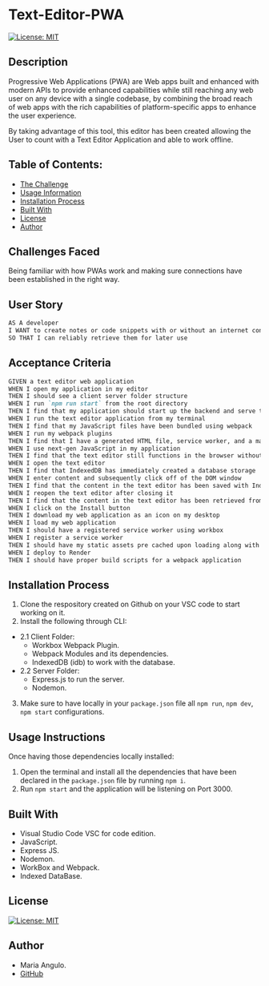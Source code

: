 # Text-Editor-PWA

[![License: MIT](https://img.shields.io/badge/License-MIT-yellow.svg)](https://opensource.org/licenses/MIT)

## Description
Progressive Web Applications (PWA) are Web apps built and enhanced with modern APIs to provide enhanced capabilities while still reaching any web user on any device with a single codebase, by combining the broad reach of web apps with the rich capabilities of platform-specific apps to enhance the user experience. 

By taking advantage of this tool, this editor has been created allowing the User to count with a Text Editor Application and able to work offline.

## Table of Contents:
- [The Challenge](#Challenges-Faced)
- [Usage Information](#Usage-Information)
- [Installation Process](#Installation-Process)
- [Built With](#Built-With)
- [License](#License)
- [Author](#Author)

## Challenges Faced
Being familiar with how PWAs work and making sure connections have been established in the right way.

## User Story

```md
AS A developer
I WANT to create notes or code snippets with or without an internet connection
SO THAT I can reliably retrieve them for later use

```

## Acceptance Criteria

```md
GIVEN a text editor web application
WHEN I open my application in my editor
THEN I should see a client server folder structure
WHEN I run `npm run start` from the root directory
THEN I find that my application should start up the backend and serve the client
WHEN I run the text editor application from my terminal
THEN I find that my JavaScript files have been bundled using webpack
WHEN I run my webpack plugins
THEN I find that I have a generated HTML file, service worker, and a manifest file
WHEN I use next-gen JavaScript in my application
THEN I find that the text editor still functions in the browser without errors
WHEN I open the text editor
THEN I find that IndexedDB has immediately created a database storage
WHEN I enter content and subsequently click off of the DOM window
THEN I find that the content in the text editor has been saved with IndexedDB
WHEN I reopen the text editor after closing it
THEN I find that the content in the text editor has been retrieved from our IndexedDB
WHEN I click on the Install button
THEN I download my web application as an icon on my desktop
WHEN I load my web application
THEN I should have a registered service worker using workbox
WHEN I register a service worker
THEN I should have my static assets pre cached upon loading along with subsequent pages and static assets
WHEN I deploy to Render
THEN I should have proper build scripts for a webpack application
```

## Installation Process

1. Clone the respository created on Github on your VSC code to start working on it.
2. Install the following through CLI:
- 2.1 Client Folder:
    - Workbox Webpack Plugin.
    - Webpack Modules and its dependencies.
    - IndexedDB (idb) to work with the database.
- 2.2 Server Folder:
    - Express.js to run the server.
    - Nodemon.
3. Make sure to have locally in your `package.json` file all `npm run`, `npm dev`, `npm start` configurations.

## Usage Instructions

Once having those dependencies locally installed:

1. Open the terminal and install all the dependencies that have been declared in the `package.json` file by running `npm i`.
2. Run `npm start` and the application will be listening on Port 3000.

## Built With

- Visual Studio Code VSC for code edition.
- JavaScript.
- Express JS.
- Nodemon.
- WorkBox and Webpack.
- Indexed DataBase.


## License
[![License: MIT](https://img.shields.io/badge/License-MIT-yellow.svg)](https://opensource.org/licenses/MIT)

## Author
- Maria Angulo.
- [GitHub](https://github.com/maferadr)